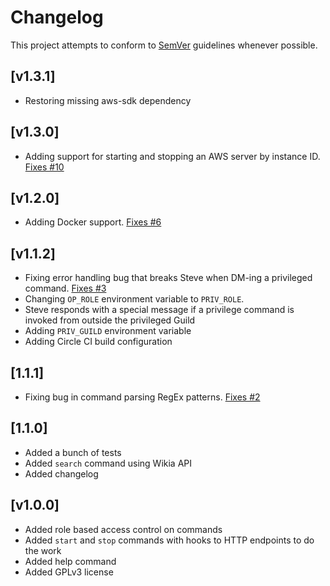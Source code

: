 # Changelog
This project attempts to conform to [SemVer](https://semver.org/) guidelines whenever possible.

## [v1.3.1]
* Restoring missing aws-sdk dependency

## [v1.3.0]
* Adding support for starting and stopping an AWS server by instance ID. [Fixes #10](https://github.com/Ubunfu/mc-steve/issues/10)

## [v1.2.0]
* Adding Docker support.  [Fixes #6](https://github.com/Ubunfu/mc-steve/issues/6)

## [v1.1.2]
* Fixing error handling bug that breaks Steve when DM-ing a privileged command.  [Fixes #3](https://github.com/Ubunfu/mc-steve/issues/3)
* Changing `OP_ROLE` environment variable to `PRIV_ROLE`.
* Steve responds with a special message if a privilege command is invoked from outside the privileged Guild
* Adding `PRIV_GUILD` environment variable
* Adding Circle CI build configuration

## [1.1.1]
* Fixing bug in command parsing RegEx patterns. [Fixes #2](https://github.com/Ubunfu/mc-steve/issues/2)

## [1.1.0]
* Added a bunch of tests
* Added `search` command using Wikia API
* Added changelog

## [v1.0.0]
* Added role based access control on commands
* Added `start` and `stop` commands with hooks to HTTP endpoints to do the work
* Added help command
* Added GPLv3 license